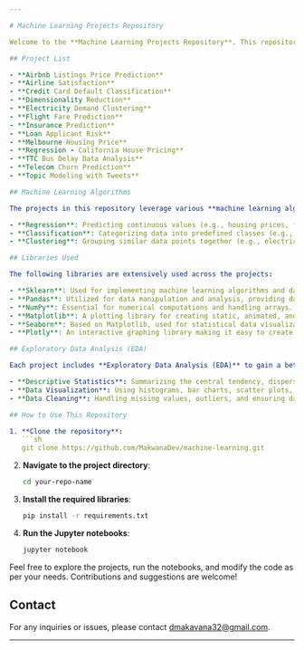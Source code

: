 ```yaml
---

# Machine Learning Projects Repository

Welcome to the **Machine Learning Projects Repository**. This repository contains a collection of various machine learning projects, showcasing the application of different machine learning algorithms including regression, classification, and clustering. Each project is designed to tackle a unique problem, providing insights and solutions through data analysis and predictive modeling.

## Project List

- **Airbnb Listings Price Prediction**
- **Airline Satisfaction**
- **Credit Card Default Classification**
- **Dimensionality Reduction**
- **Electricity Demand Clustering**
- **Flight Fare Prediction**
- **Insurance Prediction**
- **Loan Applicant Risk**
- **Melbourne Housing Price**
- **Regression - California House Pricing**
- **TTC Bus Delay Data Analysis**
- **Telecom Churn Prediction**
- **Topic Modeling with Tweets**

## Machine Learning Algorithms

The projects in this repository leverage various **machine learning algorithms** to perform tasks such as:

- **Regression**: Predicting continuous values (e.g., housing prices, flight fares)
- **Classification**: Categorizing data into predefined classes (e.g., credit card default, airline satisfaction)
- **Clustering**: Grouping similar data points together (e.g., electricity demand patterns)

## Libraries Used

The following libraries are extensively used across the projects:

- **Sklearn**: Used for implementing machine learning algorithms and data preprocessing techniques.
- **Pandas**: Utilized for data manipulation and analysis, providing data structures like DataFrames.
- **NumPy**: Essential for numerical computations and handling arrays.
- **Matplotlib**: A plotting library for creating static, animated, and interactive visualizations.
- **Seaborn**: Based on Matplotlib, used for statistical data visualization.
- **Plotly**: An interactive graphing library making it easy to create complex visualizations.

## Exploratory Data Analysis (EDA)

Each project includes **Exploratory Data Analysis (EDA)** to gain a better understanding of the data. EDA techniques involve:

- **Descriptive Statistics**: Summarizing the central tendency, dispersion, and shape of the dataset’s distribution.
- **Data Visualization**: Using histograms, bar charts, scatter plots, and more to uncover patterns and relationships.
- **Data Cleaning**: Handling missing values, outliers, and ensuring data quality.

## How to Use This Repository

1. **Clone the repository**:
   ```sh
   git clone https://github.com/MakwanaDev/machine-learning.git
   ```
2. **Navigate to the project directory**:
   ```sh
   cd your-repo-name
   ```
3. **Install the required libraries**:
   ```sh
   pip install -r requirements.txt
   ```
4. **Run the Jupyter notebooks**:
   ```sh
   jupyter notebook
   ```

Feel free to explore the projects, run the notebooks, and modify the code as per your needs. Contributions and suggestions are welcome!

## Contact

For any inquiries or issues, please contact dmakavana32@gmail.com.

---
```

